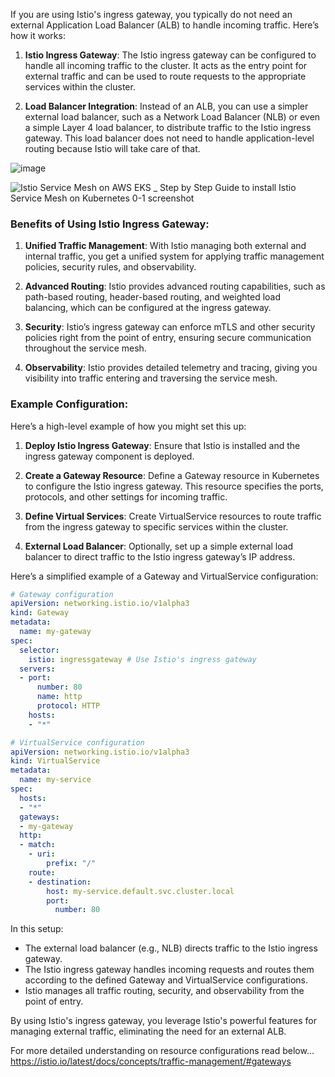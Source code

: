 If you are using Istio's ingress gateway, you typically do not need an external Application Load Balancer (ALB) to handle incoming traffic. Here’s how it works:

1. **Istio Ingress Gateway**: The Istio ingress gateway can be configured to handle all incoming traffic to the cluster. It acts as the entry point for external traffic and can be used to route requests to the appropriate services within the cluster.

2. **Load Balancer Integration**: Instead of an ALB, you can use a simpler external load balancer, such as a Network Load Balancer (NLB) or even a simple Layer 4 load balancer, to distribute traffic to the Istio ingress gateway. This load balancer does not need to handle application-level routing because Istio will take care of that.

![image](https://github.com/HimanshuMishra123/Kubernetes-Zero-to-Hero/assets/164254902/99f0fb28-0937-46b1-9129-dfe11a93700f)

![Istio Service Mesh on AWS EKS _ Step by Step Guide to install Istio Service Mesh on Kubernetes 0-1 screenshot](https://github.com/HimanshuMishra123/Kubernetes-Zero-to-Hero/assets/164254902/902a8e43-c162-45e9-9d6f-786fa8de935d)

### Benefits of Using Istio Ingress Gateway:

1. **Unified Traffic Management**: With Istio managing both external and internal traffic, you get a unified system for applying traffic management policies, security rules, and observability.

2. **Advanced Routing**: Istio provides advanced routing capabilities, such as path-based routing, header-based routing, and weighted load balancing, which can be configured at the ingress gateway.

3. **Security**: Istio’s ingress gateway can enforce mTLS and other security policies right from the point of entry, ensuring secure communication throughout the service mesh.

4. **Observability**: Istio provides detailed telemetry and tracing, giving you visibility into traffic entering and traversing the service mesh.

### Example Configuration:

Here’s a high-level example of how you might set this up:

1. **Deploy Istio Ingress Gateway**: Ensure that Istio is installed and the ingress gateway component is deployed.

2. **Create a Gateway Resource**: Define a Gateway resource in Kubernetes to configure the Istio ingress gateway. This resource specifies the ports, protocols, and other settings for incoming traffic.

3. **Define Virtual Services**: Create VirtualService resources to route traffic from the ingress gateway to specific services within the cluster.

4. **External Load Balancer**: Optionally, set up a simple external load balancer to direct traffic to the Istio ingress gateway’s IP address.

Here’s a simplified example of a Gateway and VirtualService configuration:

```yaml
# Gateway configuration
apiVersion: networking.istio.io/v1alpha3
kind: Gateway
metadata:
  name: my-gateway
spec:
  selector:
    istio: ingressgateway # Use Istio's ingress gateway
  servers:
  - port:
      number: 80
      name: http
      protocol: HTTP
    hosts:
    - "*"

# VirtualService configuration
apiVersion: networking.istio.io/v1alpha3
kind: VirtualService
metadata:
  name: my-service
spec:
  hosts:
  - "*"
  gateways:
  - my-gateway
  http:
  - match:
    - uri:
        prefix: "/"
    route:
    - destination:
        host: my-service.default.svc.cluster.local
        port:
          number: 80
```

In this setup:<br/>

- The external load balancer (e.g., NLB) directs traffic to the Istio ingress gateway. <br/>
- The Istio ingress gateway handles incoming requests and routes them according to the defined Gateway and VirtualService configurations.<br/>
- Istio manages all traffic routing, security, and observability from the point of entry.<br/>

By using Istio's ingress gateway, you leverage Istio's powerful features for managing external traffic, eliminating the need for an external ALB.

For more detailed understanding on resource configurations read below...
 https://istio.io/latest/docs/concepts/traffic-management/#gateways
